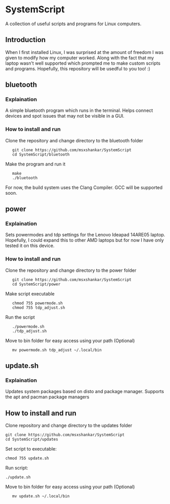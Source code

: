 # SystemScript
A collection of useful scripts and programs for Linux computers.

## Introduction
When I first installed Linux, I was surprised at the amount of freedom I was given to modify how my computer worked. 
Along with the fact that my laptop wasn't well supported which prompted me to make custom scripts and programs. Hopefully, this repository will be usedful to you too! :)

## bluetooth

### Explaination
A simple bluetooth program which runs in the terminal. Helps connect devices and spot issues that may not be visible in a GUI.

### How to install and run

Clone the repository and change directory to the bluetooth folder
```
   git clone https://github.com/msxshankar/SystemScript
   cd SystemScript/bluetooth
```

Make the program and run it
```
   make
   ./bluetooth
```
For now, the build system uses the Clang Compiler. GCC will be supported soon.

## power

### Explaination
Sets powermodes and tdp settings for the Lenovo Ideapad 14ARE05 laptop. Hopefully, I could expand this to other AMD laptops but for now I have only tested it on this device.

### How to install and run

Clone the repository and change directory to the power folder
```
   git clone https://github.com/msxshankar/SystemScript
   cd SystemScript/power
```

Make script executable
```
   chmod 755 powermode.sh
   chmod 755 tdp_adjust.sh
```

Run the script
```
   ./powermode.sh
   ./tdp_adjust.sh
```

Move to bin folder for easy access using your path (Optional)
```
   mv powermode.sh tdp_adjust ~/.local/bin
```

## update.sh

### Explaination
Updates system packages based on disto and package manager.
Supports the apt and pacman package managers

## How to install and run

Clone repository and change directory to the updates folder
```
git clone https://github.com/msxshankar/SystemScript
cd SystemScript/updates
```

Set script to executable:
```
chmod 755 update.sh
```

Run script:
```
./update.sh
```

Move to bin folder for easy access using your path (Optional)
```
   mv update.sh ~/.local/bin
```
